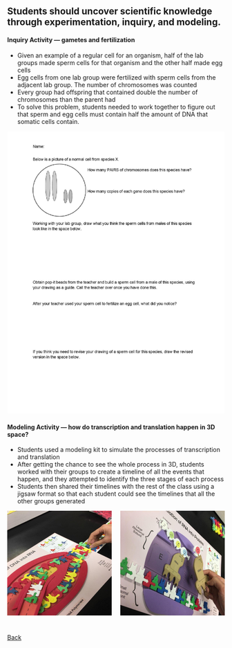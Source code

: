 ## Students should uncover scientific knowledge through experimentation, inquiry, and modeling.

#### Inquiry Activity &mdash; gametes and fertilization
- Given an example of a regular cell for an organism, half of the lab groups made sperm cells for that organism and the other half made egg cells
- Egg cells from one lab group were fertilized with sperm cells from the adjacent lab group. The number of chromosomes was counted
- Every group had offspring that contained double the number of chromosomes than the parent had
- To solve this problem, students needed to work together to figure out that sperm and egg cells must contain half the amount of DNA that somatic cells contain.

![handout from inquiry activity](/img/FertilizationInquiry.jpg)

#### Modeling Activity &mdash; how do transcription and translation happen in 3D space?

- Students used a modeling kit to simulate the processes of transcription and translation
- After getting the chance to see the whole process in 3D, students worked with their groups to create a timeline of all the events that happen, and they attempted to identify the three stages of each process
- Students then shared their timelines with the rest of the class using a jigsaw format so that each student could see the timelines that all the other groups generated

<img alt="students completing transcription modeling" src="/img/TXNmodeling.jpg" style="float: left; width: calc(50% - 10px); padding-right: 20px;"/>
<img alt="students completing translation modeling" src="/img/TLNmodeling.jpg" style="width: calc(50% - 10px); margin-bottom: 25px;"/>

[Back](/page/teaching-philosophy.html)